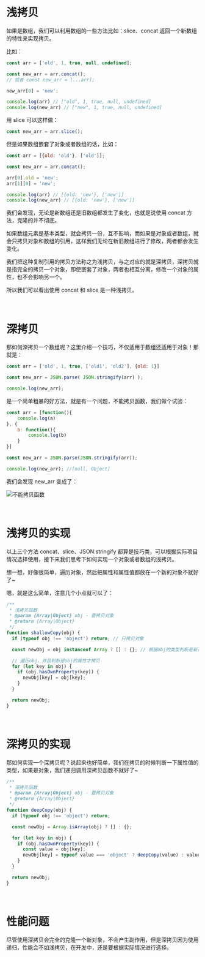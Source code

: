 # 浅拷贝

如果是数组，我们可以利用数组的一些方法比如：slice、concat 返回一个新数组的特性来实现拷贝。

比如：

```js
const arr = ['old', 1, true, null, undefined];

const new_arr = arr.concat();
// 或者 const new_arr = [...arr];

new_arr[0] = 'new';

console.log(arr) // ["old", 1, true, null, undefined]
console.log(new_arr) // ["new", 1, true, null, undefined]
```

用 slice 可以这样做：

```js
const new_arr = arr.slice();
```

但是如果数组嵌套了对象或者数组的话，比如：

```js
const arr = [{old: 'old'}, ['old']];

const new_arr = arr.concat();

arr[0].old = 'new';
arr[1][0] = 'new';

console.log(arr) // [{old: 'new'}, ['new']]
console.log(new_arr) // [{old: 'new'}, ['new']]
```

我们会发现，无论是新数组还是旧数组都发生了变化，也就是说使用 concat 方法，克隆的并不彻底。

如果数组元素是基本类型，就会拷贝一份，互不影响，而如果是对象或者数组，就会只拷贝对象和数组的引用，这样我们无论在新旧数组进行了修改，两者都会发生变化。

我们把这种复制引用的拷贝方法称之为浅拷贝，与之对应的就是深拷贝，深拷贝就是指完全的拷贝一个对象，即使嵌套了对象，两者也相互分离，修改一个对象的属性，也不会影响另一个。

所以我们可以看出使用 concat 和 slice 是一种浅拷贝。

<br>


# 深拷贝

那如何深拷贝一个数组呢？这里介绍一个技巧，不仅适用于数组还适用于对象！那就是：

```js
const arr = ['old', 1, true, ['old1', 'old2'], {old: 1}]

const new_arr = JSON.parse( JSON.stringify(arr) );

console.log(new_arr);
```

是一个简单粗暴的好方法，就是有一个问题，不能拷贝函数，我们做个试验：

```js
const arr = [function(){
    console.log(a)
}, {
    b: function(){
        console.log(b)
    }
}]

const new_arr = JSON.parse(JSON.stringify(arr));

console.log(new_arr); //[null, Object]
```

我们会发现 new_arr 变成了：

![不能拷贝函数](https://github.com/mqyqingfeng/Blog/raw/master/Images/copy/copy1.png)

<br>


# 浅拷贝的实现

以上三个方法 concat、slice、JSON.stringify 都算是技巧类，可以根据实际项目情况选择使用，接下来我们思考下如何实现一个对象或者数组的浅拷贝。

想一想，好像很简单，遍历对象，然后把属性和属性值都放在一个新的对象不就好了~

嗯，就是这么简单，注意几个小点就可以了：

```js
/**
 * 浅拷贝函数
 * @param {Array|Object} obj - 要拷贝对象
 * @return {Array|Object}
 */
function shallowCopy(obj) {
  if (typeof obj !== 'object') return; // 只拷贝对象

  const newObj = obj instanceof Array ? [] : {}; // 根据obj的类型判断是新建一个数组还是对象

  // 遍历obj，并且判断是obj的属性才拷贝
  for (let key in obj) {
    if (obj.hasOwnProperty(key)) {
      newObj[key] = obj[key];
    }
  }

  return newObj;
}
```

<br>

# 深拷贝的实现

那如何实现一个深拷贝呢？说起来也好简单，我们在拷贝的时候判断一下属性值的类型，如果是对象，我们递归调用深拷贝函数不就好了~

```js
/**
 * 深拷贝函数
 * @param {Array|Object} obj - 要拷贝对象
 * @return {Array|Object}
 */
function deepCopy(obj) {
  if (typeof obj !== 'object') return;

  const newObj = Array.isArray(obj) ? [] : {};

  for (let key in obj) {
    if (obj.hasOwnProperty(key)) {
      const value = obj[key];
      newObj[key] = typeof value === 'object' ? deepCopy(value) : value;
    }
  }

  return newObj;
}
```
<br>

# 性能问题

尽管使用深拷贝会完全的克隆一个新对象，不会产生副作用，但是深拷贝因为使用递归，性能会不如浅拷贝，在开发中，还是要根据实际情况进行选择。
